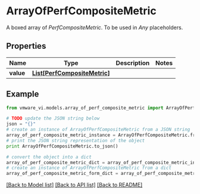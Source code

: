 # ArrayOfPerfCompositeMetric

A boxed array of *PerfCompositeMetric*. To be used in *Any* placeholders. 

## Properties
Name | Type | Description | Notes
------------ | ------------- | ------------- | -------------
**value** | [**List[PerfCompositeMetric]**](PerfCompositeMetric.md) |  | 

## Example

```python
from vmware_vi.models.array_of_perf_composite_metric import ArrayOfPerfCompositeMetric

# TODO update the JSON string below
json = "{}"
# create an instance of ArrayOfPerfCompositeMetric from a JSON string
array_of_perf_composite_metric_instance = ArrayOfPerfCompositeMetric.from_json(json)
# print the JSON string representation of the object
print ArrayOfPerfCompositeMetric.to_json()

# convert the object into a dict
array_of_perf_composite_metric_dict = array_of_perf_composite_metric_instance.to_dict()
# create an instance of ArrayOfPerfCompositeMetric from a dict
array_of_perf_composite_metric_form_dict = array_of_perf_composite_metric.from_dict(array_of_perf_composite_metric_dict)
```
[[Back to Model list]](../README.md#documentation-for-models) [[Back to API list]](../README.md#documentation-for-api-endpoints) [[Back to README]](../README.md)


